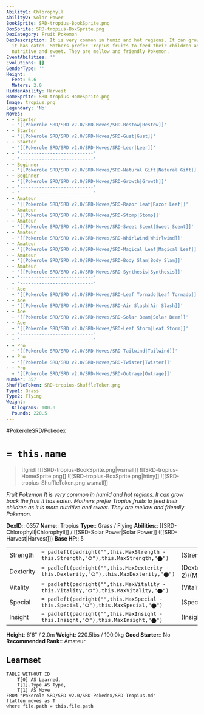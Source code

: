 ```yaml
---
Ability1: Chlorophyll
Ability2: Solar Power
BookSprite: SRD-tropius-BookSprite.png
BoxSprite: SRD-tropius-BoxSprite.png
DexCategory: Fruit Pokemon
DexDescription: It is very common in humid and hot regions. It can grow back the fruit
  it has eaten. Mothers prefer Tropius fruits to feed their children as it is more
  nutritive and sweet. They are mellow and friendly Pokemon.
EventAbilities: ''
Evolutions: []
GenderType: ''
Height:
  Feet: 6.6
  Meters: 2.0
HiddenAbility: Harvest
HomeSprite: SRD-tropius-HomeSprite.png
Image: tropius.png
Legendary: 'No'
Moves:
- - Starter
  - '[[Pokerole SRD/SRD v2.0/SRD-Moves/SRD-Bestow|Bestow]]'
- - Starter
  - '[[Pokerole SRD/SRD v2.0/SRD-Moves/SRD-Gust|Gust]]'
- - Starter
  - '[[Pokerole SRD/SRD v2.0/SRD-Moves/SRD-Leer|Leer]]'
- - '---------------------------'
  - '---------------------------'
- - Beginner
  - '[[Pokerole SRD/SRD v2.0/SRD-Moves/SRD-Natural Gift|Natural Gift]]'
- - Beginner
  - '[[Pokerole SRD/SRD v2.0/SRD-Moves/SRD-Growth|Growth]]'
- - '---------------------------'
  - '---------------------------'
- - Amateur
  - '[[Pokerole SRD/SRD v2.0/SRD-Moves/SRD-Razor Leaf|Razor Leaf]]'
- - Amateur
  - '[[Pokerole SRD/SRD v2.0/SRD-Moves/SRD-Stomp|Stomp]]'
- - Amateur
  - '[[Pokerole SRD/SRD v2.0/SRD-Moves/SRD-Sweet Scent|Sweet Scent]]'
- - Amateur
  - '[[Pokerole SRD/SRD v2.0/SRD-Moves/SRD-Whirlwind|Whirlwind]]'
- - Amateur
  - '[[Pokerole SRD/SRD v2.0/SRD-Moves/SRD-Magical Leaf|Magical Leaf]]'
- - Amateur
  - '[[Pokerole SRD/SRD v2.0/SRD-Moves/SRD-Body Slam|Body Slam]]'
- - Amateur
  - '[[Pokerole SRD/SRD v2.0/SRD-Moves/SRD-Synthesis|Synthesis]]'
- - '---------------------------'
  - '---------------------------'
- - Ace
  - '[[Pokerole SRD/SRD v2.0/SRD-Moves/SRD-Leaf Tornado|Leaf Tornado]]'
- - Ace
  - '[[Pokerole SRD/SRD v2.0/SRD-Moves/SRD-Air Slash|Air Slash]]'
- - Ace
  - '[[Pokerole SRD/SRD v2.0/SRD-Moves/SRD-Solar Beam|Solar Beam]]'
- - Ace
  - '[[Pokerole SRD/SRD v2.0/SRD-Moves/SRD-Leaf Storm|Leaf Storm]]'
- - '---------------------------'
  - '---------------------------'
- - Pro
  - '[[Pokerole SRD/SRD v2.0/SRD-Moves/SRD-Tailwind|Tailwind]]'
- - Pro
  - '[[Pokerole SRD/SRD v2.0/SRD-Moves/SRD-Twister|Twister]]'
- - Pro
  - '[[Pokerole SRD/SRD v2.0/SRD-Moves/SRD-Outrage|Outrage]]'
Number: 357
ShuffleToken: SRD-tropius-ShuffleToken.png
Type1: Grass
Type2: Flying
Weight:
  Kilograms: 100.0
  Pounds: 220.5
---
```


#PokeroleSRD/Pokedex

# `= this.name`

> [!grid]
> ![[SRD-tropius-BookSprite.png|wsmall]]
> ![[SRD-tropius-HomeSprite.png]]
> ![[SRD-tropius-BoxSprite.png|htiny]]
> ![[SRD-tropius-ShuffleToken.png|wsmall]]


*Fruit Pokemon*
*It is very common in humid and hot regions. It can grow back the fruit it has eaten. Mothers prefer Tropius fruits to feed their children as it is more nutritive and sweet. They are mellow and friendly Pokemon.*

**DexID**:: 0357
**Name**:: Tropius
**Type**:: Grass / Flying
**Abilities**:: [[SRD-Chlorophyll|Chlorophyll]] / [[SRD-Solar Power|Solar Power]] ([[SRD-Harvest|Harvest]])
**Base HP**:: 5

|           |                                                                                        |                                          |
| --------- | -------------------------------------------------------------------------------------- | ---------------------------------------- |
| Strength  | `= padleft(padright("",this.MaxStrength - this.Strength,"⭘"),this.MaxStrength,"⬤")`    | (Strength::2)/(MaxStrength::4)   |
| Dexterity | `= padleft(padright("",this.MaxDexterity - this.Dexterity,"⭘"),this.MaxDexterity,"⬤")` | (Dexterity:: 2)/(MaxDexterity::4) |
| Vitality  | `= padleft(padright("",this.MaxVitality - this.Vitality,"⭘"),this.MaxVitality,"⬤")`    | (Vitality::2)/(MaxVitality::5)   |
| Special   | `= padleft(padright("",this.MaxSpecial - this.Special,"⭘"),this.MaxSpecial,"⬤")`       | (Special::2)/(MaxSpecial::5)     |
| Insight   | `= padleft(padright("",this.MaxInsight - this.Insight,"⭘"),this.MaxInsight,"⬤")`       | (Insight::2)/(MaxInsight::5)     |

**Height**: 6'6" / 2.0m
**Weight**: 220.5lbs / 100.0kg
**Good Starter**:: No
**Recommended Rank**:: Amateur

## Learnset

```dataview
TABLE WITHOUT ID
    T[0] AS Learned,
    T[1].Type AS Type,
    T[1] AS Move
FROM "Pokerole SRD/SRD v2.0/SRD-Pokedex/SRD-Tropius.md"
flatten moves as T
where file.path = this.file.path
```
